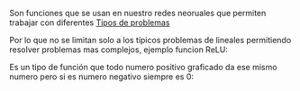 Son funciones que se usan en nuestro redes neoruales que permiten trabajar con  diferentes [Tipos de problemas](Tipos%20de%20problemas.md)

Por lo que no se limitan solo a los típicos problemas de  lineales permitiendo resolver problemas mas complejos, ejemplo funcion ReLU:

Es un tipo de función que todo numero positivo graficado da ese mismo numero pero si es numero negativo siempre es 0:


